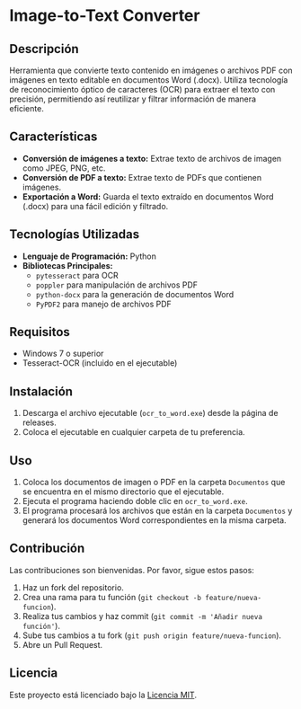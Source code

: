 # Image-to-Text Converter

## Descripción
Herramienta que convierte texto contenido en imágenes o archivos PDF con imágenes en texto editable en documentos Word (.docx). Utiliza tecnología de reconocimiento óptico de caracteres (OCR) para extraer el texto con precisión, permitiendo así reutilizar y filtrar información de manera eficiente.

## Características
- **Conversión de imágenes a texto:** Extrae texto de archivos de imagen como JPEG, PNG, etc.
- **Conversión de PDF a texto:** Extrae texto de PDFs que contienen imágenes.
- **Exportación a Word:** Guarda el texto extraído en documentos Word (.docx) para una fácil edición y filtrado.

## Tecnologías Utilizadas
- **Lenguaje de Programación:** Python
- **Bibliotecas Principales:**
  - `pytesseract` para OCR
  - `poppler` para manipulación de archivos PDF
  - `python-docx` para la generación de documentos Word
  - `PyPDF2` para manejo de archivos PDF

## Requisitos
- Windows 7 o superior
- Tesseract-OCR (incluido en el ejecutable)

## Instalación
1. Descarga el archivo ejecutable (`ocr_to_word.exe`) desde la página de releases.
2. Coloca el ejecutable en cualquier carpeta de tu preferencia.

## Uso
1. Coloca los documentos de imagen o PDF en la carpeta `Documentos` que se encuentra en el mismo directorio que el ejecutable.
2. Ejecuta el programa haciendo doble clic en `ocr_to_word.exe`.
3. El programa procesará los archivos que están en la carpeta `Documentos` y generará los documentos Word correspondientes en la misma carpeta.

## Contribución
Las contribuciones son bienvenidas. Por favor, sigue estos pasos:
1. Haz un fork del repositorio.
2. Crea una rama para tu función (`git checkout -b feature/nueva-funcion`).
3. Realiza tus cambios y haz commit (`git commit -m 'Añadir nueva función'`).
4. Sube tus cambios a tu fork (`git push origin feature/nueva-funcion`).
5. Abre un Pull Request.

## Licencia
Este proyecto está licenciado bajo la [Licencia MIT](LICENSE).





